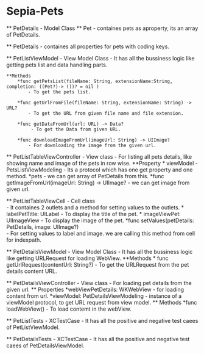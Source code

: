 # Sepia-Pets

** PetDetails - Model Class
  ** Pet
     - containes pets as aproperty, its an array of PetDetails.
     
  ** PetDetails
     - containes all properties for pets with coding keys.
    
** PetListViewModel - View Model Class
     - It has all the bussiness logic like getting pets list and data handling parts.
    
    **Methods
        *func getPetsList(fileName: String, extensionName:String, completion: ((Pet?)-> ())? = nil )
            - To get the pets list.
            
        *func getUrlFromFile(fileName: String, extensionName: String) -> URL?
            - To get the URL from given file name and file extension.
            
        *func getDataFromUrl(url: URL) -> Data?
             - To get the Data from given URL.
             
        *func downloadImageFromUrl(imageUrl: String) -> UIImage?
            - For downloading the image from the given url.
            
** PetListTableViewController - View class
        - For listing all pets details, like showing name and image of the pets in row wise.
        **Property
          * viewModel - PetsListViewModeling
              - Its a protocol which has one get property and one method.
               *pets
                    - we can get array of PetDetails from this.
               *func getImageFromUrl(imageUrl: String) -> UIImage?
                    - we can get image from given url.
                    
** PetListTableViewCell - Cell class  
        - It containes 2 outlets and a method for setting values to the outlets.
            * labelPetTitle: UILabel
                - To display the title of the pet.
            * imageViewPet: UIImageView
                - To display the image of the pet.
            *func setValues(petDetails: PetDetails, image: UIImage?)  
                - For setting values to label and image. we are calling this method from cell for indexpath.
                
** PetDetailsViewModel - View Model Class
     - It has all the bussiness logic like getting URLRequest for loading WebView.
     **Methods
        * func getUrlRequest(contentUrl: String?)
            - To get the URLRequest from the pet details content URL.
            
** PetDetailsViewController - View class
        - For loading pet details from the given url. 
        ** Properties
                *webViewPetDetails: WKWebView
                    - for loading content from url.
                *viewModel: PetDetailsViewModeling
                    - instance of a viewModel protocol, to get URL request from view model.
       ** Methods
               *func loadWebView() 
                    - To load contemt in the webView.
                
** PetListTests - XCTestCase
            - It has all the positive and negative test caees of PetListViewModel.
            
** PetDetailsTests - XCTestCase
            - It has all the positive and negative test caees of PetDetailsViewModel.                     
